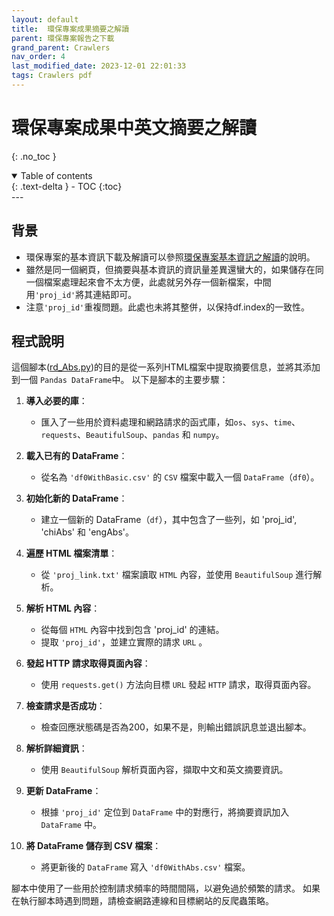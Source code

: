 ```yaml
---
layout: default
title:  環保專案成果摘要之解讀
parent: 環保專案報告之下載
grand_parent: Crawlers
nav_order: 4
last_modified_date: 2023-12-01 22:01:33
tags: Crawlers pdf
---
```


# 環保專案成果中英文摘要之解讀
{: .no_toc }

<details open markdown="block">
  <summary>
    Table of contents
  </summary>
  {: .text-delta }
- TOC
{:toc}
</details>
---

## 背景

- 環保專案的基本資訊下載及解讀可以參照[環保專案基本資訊之解讀](./rd_detail.md)的說明。
- 雖然是同一個網頁，但摘要與基本資訊的資訊量差異還蠻大的，如果儲存在同一個檔案處理起來會不太方便，此處就另外存一個新檔案，中間用`'proj_id'`將其連結即可。
- 注意`'proj_id'`重複問題。此處也未將其整併，以保持df.index的一致性。

## 程式說明

這個腳本([rd_Abs.py](./rd_Abs.py))的目的是從一系列HTML檔案中提取摘要信息，並將其添加到一個 `Pandas DataFrame`中。 以下是腳本的主要步驟：

1. **導入必要的庫**：
    - 匯入了一些用於資料處理和網路請求的函式庫，如`os`、`sys`、`time`、`requests`、`BeautifulSoup`、`pandas` 和 `numpy`。

2. **載入已有的 DataFrame**：
    - 從名為 `'df0WithBasic.csv'` 的 `CSV` 檔案中載入一個 `DataFrame`（`df0`）。

3. **初始化新的 DataFrame**：
    - 建立一個新的 DataFrame（`df`），其中包含了一些列，如 'proj_id', 'chiAbs' 和 'engAbs'。

4. **遍歷 HTML 檔案清單**：
    - 從 `'proj_link.txt'` 檔案讀取 `HTML` 內容，並使用 `BeautifulSoup` 進行解析。

5. **解析 HTML 內容**：
    - 從每個 `HTML` 內容中找到包含 'proj_id' 的連結。
    - 提取 `'proj_id'`，並建立實際的請求 `URL` 。

6. **發起 HTTP 請求取得頁面內容**：
    - 使用 `requests.get()` 方法向目標 `URL` 發起 `HTTP` 請求，取得頁面內容。

7. **檢查請求是否成功**：
    - 檢查回應狀態碼是否為200，如果不是，則輸出錯誤訊息並退出腳本。

8. **解析詳細資訊**：
    - 使用 `BeautifulSoup` 解析頁面內容，擷取中文和英文摘要資訊。

9. **更新 DataFrame**：
    - 根據 `'proj_id'` 定位到 `DataFrame` 中的對應行，將摘要資訊加入 `DataFrame` 中。

10. **將 DataFrame 儲存到 CSV 檔案**：
     - 將更新後的 `DataFrame` 寫入 `'df0WithAbs.csv'` 檔案。

腳本中使用了一些用於控制請求頻率的時間間隔，以避免過於頻繁的請求。 如果在執行腳本時遇到問題，請檢查網路連線和目標網站的反爬蟲策略。